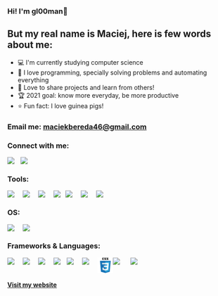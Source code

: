### Hi! I'm gl00man👋

## But my real name is Maciej, here is few words about me:
- 💻  I'm currently studying computer science
- 🤖 I love programming, specially solving problems and automating everything
- 🤝 Love to share projects and learn from others!
- 🏆 2021 goal: know more everyday, be more productive
- ⭐️ Fun fact: I love guinea pigs!

### Email me: maciekbereda46@gmail.com


### Connect with me:
[<img align="left" width="30px" src="https://www.svgrepo.com/show/13643/facebook.svg" />][facebook]
[<img align="left" width="30px" src="https://www.svgrepo.com/show/111199/instagram.svg" />][instagram]

<br />

### Tools:
[<img align="left" width="35px" src="https://img.icons8.com/fluent/344/visual-studio-2019.png" />][visualstudio]
[<img align="left" width="35px" src="https://img.icons8.com/fluent/344/visual-studio-code-2019.png" />][visualstudiocode]
[<img align="left" width="35px" src="https://external-content.duckduckgo.com/iu/?u=http%3A%2F%2Ficons.iconarchive.com%2Ficons%2Fpapirus-team%2Fpapirus-apps%2F512%2Fsublime-text-icon.png&f=1&nofb=1" />][sublime]
[<img align="left" width="27px" src="https://upload.wikimedia.org/wikipedia/commons/thumb/9/9f/Vimlogo.svg/1200px-Vimlogo.svg.png" />][gvim]
[<img align="left" width="35px" src="https://img.icons8.com/fluent/344/github.png" />][github]
[<img align="left" width="35px" src="https://img.icons8.com/fluent/344/adobe-photoshop.png" />][photoshop]
[<img align="left" width="35px" src="https://img.icons8.com/nolan/344/notion.png" />][notion]

<br />

### OS:
<img align="left" width="35px" src="https://cdn.iconscout.com/icon/free/png-512/microsoft-windows-1868947-1583111.png" />
<img align="left" width="35px" src="https://pics.freeicons.io/uploads/icons/png/3525127881551941184-512.png" />

<br />
 
### Frameworks & Languages:
<img align="left" width="35px" src="https://upload.wikimedia.org/wikipedia/commons/thumb/a/a3/.NET_Logo.svg/1024px-.NET_Logo.svg.png" />
<img align="left" width="35px" src="https://cdn.iconscout.com/icon/free/png-512/typescript-1174965.png" />
<img align="left" width="35px" src="https://cdn3.iconfinder.com/data/icons/popular-services-brands/512/angular-js-512.png" />
<img align="left" width="30px" src="https://seeklogo.com/images/C/c-sharp-c-logo-02F17714BA-seeklogo.com.png" />
<img align="left" width="35px" src="https://img.icons8.com/color/344/python.png" />
<img align="left" width="35px" src="https://image.flaticon.com/icons/png/512/919/919827.png" />
<img align="left" width="35px" src="https://raw.githubusercontent.com/github/explore/6c6508f34230f0ac0d49e847a326429eefbfc030/topics/css/css.png" />
<img align="left" width="40px" src="https://img.icons8.com/nolan/344/xaml.png" />
<img align="left" width="35px" src="https://img.icons8.com/ultraviolet/344/mysql.png" />

<br />
<br />

#### <a href="https://gl00man.github.io/">Visit my website</a>

[facebook]: https://www.facebook.com/maciek.bereda/
[instagram]: https://www.instagram.com/godwhathappened/
[visualstudio]: https://visualstudio.microsoft.com
[visualstudiocode]:https://code.visualstudio.com/
[sublime]: https://www.sublimetext.com/
[gvim]: https://www.vim.org/download.php
[github]: https://github.com/
[photoshop]: https://www.adobe.com/pl/products/photoshop.html
[notion]: https://www.notion.so/
